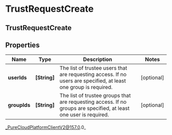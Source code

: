 # TrustRequestCreate

## TrustRequestCreate

## Properties

|Name | Type | Description | Notes|
|------------ | ------------- | ------------- | -------------|
| **userIds** | **[String]** | The list of trustee users that are requesting access. If no users are specified, at least one group is required. | [optional] |
| **groupIds** | **[String]** | The list of trustee groups that are requesting access. If no groups are specified, at least one user is required. | [optional] |



_PureCloudPlatformClientV2@157.0.0_
